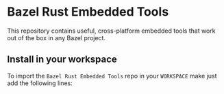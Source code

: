 # Bazel Rust Embedded Tools

This repository contains useful, cross-platform embedded tools that work out of the box in any Bazel project.

## Install in your workspace

To import the `Bazel Rust Embedded Tools` repo in your `WORKSPACE` make just add the following lines:


